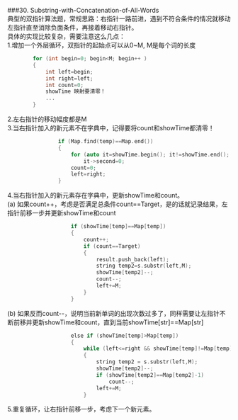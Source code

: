 ###30. Substring-with-Concatenation-of-All-Words  
典型的双指针算法题，常规思路：右指针一路前进，遇到不符合条件的情况就移动左指针直至消除负面条件，再接着移动右指针。  
具体的实现比较复杂，需要注意这么几点：  
1.增加一个外层循环，双指针的起始点可以从0~M, M是每个词的长度  
```cpp
        for (int begin=0; begin<M; begin++ )
        {
            int left=begin;
            int right=left;
            int count=0;
            showTime 映射要清零！
            ...
        }
```
2.左右指针的移动幅度都是M  
3.当右指针加入的新元素不在字典中，记得要将count和showTime都清零！  
```cpp
                if (Map.find(temp)==Map.end())
                {
                    for (auto it=showTime.begin(); it!=showTime.end(); it++)
                        it->second=0;    
                    count=0;
                    left=right;
                }
```
4.当右指针加入的新元素存在字典中，更新showTime和count。  
  (a) 如果count++，考虑是否满足总条件count==Target，是的话就记录结果，左指针前移一步并更新showTime和count 
```cpp
                    if (showTime[temp]==Map[temp])
                    {
                        count++;
                        if (count==Target)
                        {
                            result.push_back(left);
                            string temp2=s.substr(left,M);
                            showTime[temp2]--;
                            count--;
                            left+=M;
                        }
                    }
```
  (b) 如果反而count--，说明当前新单词的出现次数过多了，同样需要让左指针不断前移并更新showTime和count，直到当前showTime[str]==Map[str]
```cpp
                    else if (showTime[temp]>Map[temp])
                    {
                        while (left<=right && showTime[temp]!=Map[temp])
                        {
                            string temp2 = s.substr(left,M);
                            showTime[temp2]--;
                            if (showTime[temp2]==Map[temp2]-1)
                                count--;
                            left+=M;
                        }
```
5.重复循环，让右指针前移一步，考虑下一个新元素。
